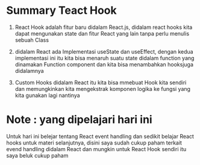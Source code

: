 # Summary Teact Hook

1. React Hook adalah fitur baru didalam React.js, didalam react hooks kita dapat mengunakan state dan fitur React yang lain tanpa perlu menulis sebuah Class

2. didalam React ada Implementasi useState dan useEffect, dengan kedua implementasi ini itu kita bisa menaruh suatu state didalam function yang dinamakan Function component dan kita bisa menambahkan hooksjuga didalamnya

3. Custom Hooks didalam React itu kita bisa mmebuat Hook kita sendiri dan memungkinkan kita mengekstrak komponen logika ke fungsi yang kita gunakan lagi nantinya

# Note : yang dipelajari hari ini

Untuk hari ini belejar tentang React event handling dan sedikit belajar React hooks untuk materi selanjutnya, disini saya sudah cukup paham terkait evend handling didalam React dan mungkin untuk React Hook sendiri itu saya beluk cukup paham
